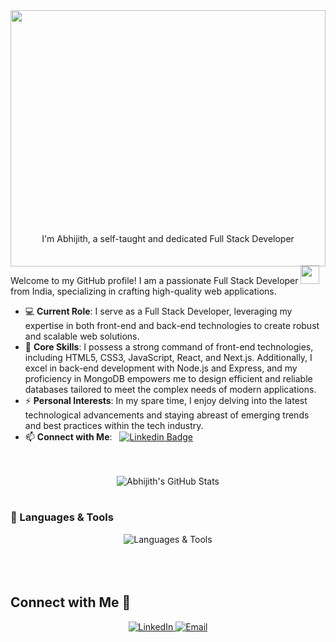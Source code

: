 
   
<div style="width:100%;height:0;padding-bottom:64%;position:relative;">
  <img src="https://www.aalpha.net/wp-content/uploads/2020/12/full-stack-development.gif" width="100%" height="410px" style="position:absolute;" allowFullScreen>
</div>

<br>
<br>
<div align="center">
  I'm Abhijith, a self-taught and dedicated Full Stack Developer
</div>
<br>
<br>

<div>
  Welcome to my GitHub profile! I am a passionate Full Stack Developer <img src="https://media.giphy.com/media/WUlplcMpOCEmTGBtBW/giphy.gif" width="30"> from India, specializing in crafting high-quality web applications.

  - 💻 **Current Role**: I serve as a Full Stack Developer, leveraging my expertise in both front-end and back-end technologies to create robust and scalable web solutions.
  - 🌟 **Core Skills**: I possess a strong command of front-end technologies, including HTML5, CSS3, JavaScript, React, and Next.js. Additionally, I excel in back-end development with Node.js and Express, and my proficiency in MongoDB empowers me to design efficient and reliable databases tailored to meet the complex needs of modern applications.
  - ⚡ **Personal Interests**: In my spare time, I enjoy delving into the latest technological advancements and staying abreast of emerging trends and best practices within the tech industry.
  - 📫 **Connect with Me**: &nbsp; [![Linkedin Badge](https://img.shields.io/badge/-Abhijith-blue?style=flat&logo=Linkedin&logoColor=white)](https://www.linkedin.com/in/abhijith--v/)
</div>

<br>
<br>


<div align="center">
  <img src="https://github-readme-stats.vercel.app/api?username=abhijithjithu0007&show_icons=true&theme=blue" alt="Abhijith's GitHub Stats" />
</div>


<br>

### 🔧 Languages & Tools

<div align="center" style="padding: 0 20px;">
  <img src="https://skillicons.dev/icons?i=html,css,js,typescript,react,nextjs,redux,nodejs,express,mongodb,git,postman,sass,tailwind,jest,materialui,mysql" alt="Languages & Tools" />
</div>


<br>

<br>
<br>

## Connect with Me 🤝
<div align="center">
  <a href="https://linkedin.com/in/abhijith--v" target="_blank">
    <img src="https://img.shields.io/badge/linkedin-%231E77B5.svg?&style=for-the-badge&logo=linkedin&logoColor=white" alt="LinkedIn" style="margin-bottom: 5px;" />
  </a>
  <a href="mailto:abhijithabhi36151@gmail.com" target="_blank">
    <img src="https://img.shields.io/badge/email-%23EA4335.svg?&style=for-the-badge&logo=gmail&logoColor=white" alt="Email" style="margin-bottom: 5px;" />
  </a>
</div>







